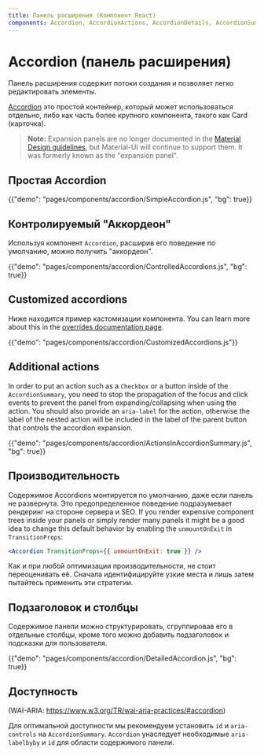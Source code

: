 ```yaml
---
title: Панель расширения (Компонент React)
components: Accordion, AccordionActions, AccordionDetails, AccordionSummary
---
```


# Accordion (панель расширения)

<p class="description">Панель расширения содержит потоки создания и позволяет легко редактировать элементы.</p>

[Accordion](https://material.io/archive/guidelines/components/expansion-panels.html) это простой контейнер, который может использоваться отдельно, либо как часть более крупного компонента, такого как Card (карточка).

> **Note:** Expansion panels are no longer documented in the [Material Design guidelines](https://material.io/), but Material-UI will continue to support them. It was formerly known as the "expansion panel".

## Простая Accordion

{{"demo": "pages/components/accordion/SimpleAccordion.js", "bg": true}}

## Контролируемый "Аккордеон"

Используя компонент `Accordion`, расширив его поведение по умолчанию, можно получить "аккордеон".

{{"demo": "pages/components/accordion/ControlledAccordions.js", "bg": true}}

## Customized accordions

Ниже находится пример кастомизации компонента. You can learn more about this in the [overrides documentation page](/customization/components/).

{{"demo": "pages/components/accordion/CustomizedAccordions.js"}}

## Additional actions

In order to put an action such as a `Checkbox` or a button inside of the `AccordionSummary`, you need to stop the propagation of the focus and click events to prevent the panel from expanding/collapsing when using the action. You should also provide an `aria-label` for the action, otherwise the label of the nested action will be included in the label of the parent button that controls the accordion expansion.

{{"demo": "pages/components/accordion/ActionsInAccordionSummary.js", "bg": true}}

## Производительность

Содержимое Accordions монтируется по умолчанию, даже если панель не развернута. Это предопределенное поведение подразумевает рендеринг на стороне сервера и SEO. If you render expensive component trees inside your panels or simply render many panels it might be a good idea to change this default behavior by enabling the `unmountOnExit` in `TransitionProps`:

```jsx
<Accordion TransitionProps={{ unmountOnExit: true }} />
```

Как и при любой оптимизации производительности, не стоит переоценивать её. Сначала идентифицируйте узкие места и лишь затем пытайтесь применить эти стратегии.

## Подзаголовок и столбцы

Содержимое панели можно структурировать, сгруппировав его в отдельные столбцы, кроме того можно добавить подзаголовок и подсказки для пользователя.

{{"demo": "pages/components/accordion/DetailedAccordion.js", "bg": true}}

## Доступность

(WAI-ARIA: https://www.w3.org/TR/wai-aria-practices/#accordion)

Для оптимальной доступности мы рекомендуем установить `id` и `aria-controls` на `AccordionSummary`. `Accordion` унаследует необходимые `aria-labelbyby` и `id` для области содержимого панели.

